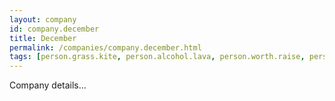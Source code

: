 ```yaml
---
layout: company
id: company.december
title: December
permalink: /companies/company.december.html
tags: [person.grass.kite, person.alcohol.lava, person.worth.raise, person.twelve.burger, person.burden.excess, person.champion.drip, person.enroll.winner, person.want.blossom]
---
```


Company details...